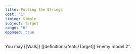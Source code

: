 ```yaml
---
title: Pulling the Strings
cost: "1"
timing: Simple
subject: Target
range: "6"
opposed: true
---
```

You may [[Walk]] [[definitions/feats/Target]] Enemy model 2".